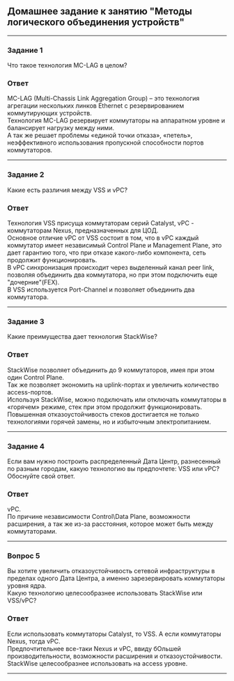 ## Домашнее задание к занятию "Методы логического объединения устройств"  

------

### Задание 1

Что такое технология MC-LAG в целом?  

### Ответ  

MC-LAG (Multi-Chassis Link Aggregation Group) – это технология агрегации нескольких линков Ethernet с резервированием коммутирующих устройств.  
Технология MC-LAG резервирует коммутаторы на аппаратном уровне и балансирует нагрузку между ними.  
А так же решает проблемы «единой точки отказа», «петель», неэффективного использования пропускной способности портов коммутаторов.  

------

### Задание 2

Какие есть различия между VSS и vPC?

### Ответ  

Технология VSS присуща коммутаторам серий Catalyst, vPC - коммутаторам Nexus, предназначенных для ЦОД.  
Основное отличие vPC от VSS состоит в том, что в vPC каждый коммутатор имеет независимый Control Plane и Management Plane, это дает гарантию того, что при отказе какого-либо компонента, сеть продолжит функционировать.  
В vPC синхронизация происходит через выделенный канал peer link, позволяя объединить два коммутатора, но при этом подключить еще "дочерние"(FEX).   
В VSS используется Port-Channel и позволяет объединить два коммутатора.    

------

### Задание 3

Какие преимущества дает технология StackWise?

### Ответ  

StackWise позволяет объединить до 9 коммутаторов, имея при этом один Control Plane.  
Так же позволяет экономить на uplink-портах и увеличить количество access-портов.  
Используя StackWise, можно подключать или отключать коммутаторы в «горячем» режиме, стек при этом продолжит функционировать. 
Повышенная отказоустойчивость стеков достигается не только технологиями горячей замены, но и избыточным электропитанием.  

------

### Задание 4

Если вам нужно построить распределенный Дата Центр, разнесенный по разным городам, какую технологию вы предпочтете: VSS или vPC?  
Обоснуйте свой ответ.

### Ответ  

vPC.  
По причине независимости Control\Data Plane, возможности расширения, а так же из-за расстояния, которое может быть между коммутаторами.  

------

### Вопрос 5

Вы хотите увеличить отказоустойчивость сетевой инфраструктуры в пределах одного Дата Центра, а именно зарезервировать коммутаторы уровня ядра.  
Какую технологию целесообразнее использовать StackWise или VSS/vPC?

### Ответ  

Если использовать коммутаторы Catalyst, то VSS. А если коммутаторы Nexus, тогда vPC.  
Предпочтительнее все-таки Nexus и vPC, ввиду бОльшей производительности, возможности расширения и отказоустойчивости.   
StackWise целесообразнее использовать на access уровне.  

------
